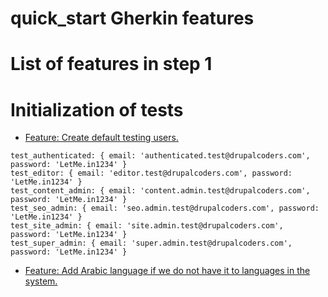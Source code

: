 # quick_start Gherkin features
# List of features in step 1
# Initialization of tests

* [Feature: Create default testing users.](/tests/features/quick_start/step1-init-tests/01-create-default-testing-users.feature)  
```
test_authenticated: { email: 'authenticated.test@drupalcoders.com', password: 'LetMe.in1234' }
test_editor: { email: 'editor.test@drupalcoders.com', password: 'LetMe.in1234' }
test_content_admin: { email: 'content.admin.test@drupalcoders.com', password: 'LetMe.in1234' }
test_seo_admin: { email: 'seo.admin.test@drupalcoders.com', password: 'LetMe.in1234' }
test_site_admin: { email: 'site.admin.test@drupalcoders.com', password: 'LetMe.in1234' }
test_super_admin: { email: 'super.admin.test@drupalcoders.com', password: 'LetMe.in1234' }
```

* [Feature: Add Arabic language if we do not have it to languages in the system.](/tests/features/quick_start/step1-init-tests/02-add-arabic.feature)
